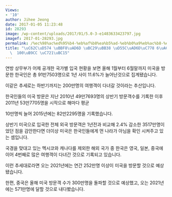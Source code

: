 ```yaml
---
Views:
- '10'
author: Jihee Jeong
date: 2017-01-05 11:23:48
id: 28293
image: /wp-content/uploads/2017/01/5.0-3-e1483633423797.jpg
imagef: 2017-01-28293.jpg
permalink: /%ec%98%ac%ed%95%b4-%eb%af%b8%ea%b5%ad-%eb%b0%a9%eb%ac%b8-%ed%95%9c%ea%b5%ad%ec%9d%b8-6%ea%b0%9c%ec%9b%94%ec%83%88-100%eb%a7%8c-%ec%9c%a1%eb%b0%95/
title: "\uC62C\uD574 \uBBF8\uAD6D \uBC29\uBB38 \uD55C\uAD6D\uC778 6\uAC1C\uC6D4\uC0C8\
  \  100\uB9CC \uC721\uBC15"
---
```


연방 상무부가 어제 공개한 국가별 입국 현황을 보면 올해 1월부터 6월말까지 미국을 방문한 한국인은 총 91만7503명으로 1년 사이 11.6%가 늘어난것으로 집계됐습니다.

이같은 추세로는 하반기까지는 200만명의 여행객이 다녀갈 것이라는 추산입니다.

한국인들의 미국 방문은 지난 2010년 49만7693명의 상반기 방문객수를 기록한 이후 2011년 53만7705명을 시작으로 해마다 평균

10만명씩 늘어 2015년에는 82만2295명을 기록했습니다.

상반기 미국으로 입국한 전체 외국 방문객은 1년전과 비교해 2.4% 감소한 3517만명이었던 점을 감안한다면 더이상 미국은 한국인들에게 먼 나라가 아님을 확인 시켜주고 있는 셈입니다.

국경을 맞대고 있는 멕시코와 캐나다를 제외한 해외 국가 중 한국은 영국, 일본, 중국에 이어 4번째로 많은 여행객이 다녀간 것으로 기록되고 있습니다.

이런 추세대로라면 오는 2021년에는 연간 252만명 이상이 미국을 방문할 것으로 예상됐습니다.

한편, 중국은 올해 미국 방문객 수가 300만명을 돌파할 것으로 예상했고, 오는 2021년에는 571만명에 달할 것으로 내다봤습니다.
